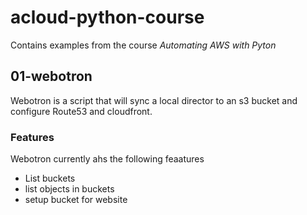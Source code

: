# acloud-python-course

Contains examples from the course *Automating AWS with Pyton*

## 01-webotron

Webotron is a script that will sync a local director to an s3 bucket and configure Route53 and cloudfront.

### Features
Webotron currently ahs the following feaatures
 - List buckets
 - list objects in buckets
 - setup bucket for website
